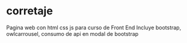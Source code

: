 # corretaje
Pagina web con html css js para curso de Front End
Incluye bootstrap, owlcarrousel, consumo de api en modal de bootstrap
